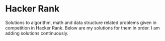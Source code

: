 # **Hacker Rank**

Solutions to algorithm, math and data structure related problems given in competition in 
Hacker Rank. Below are my solutions for them in order. I am adding solutions continuously. 

